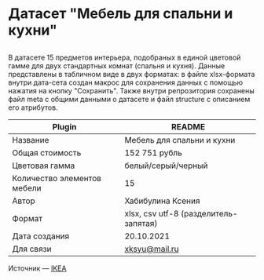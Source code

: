 # Датасет "Мебель для спальни и кухни"
## 
В датасете 15 предметов интерьера, подобраных в единой цветовой гамме для двух стандартных комнат (спальня и кухня). Данные представлены в табличном виде в двух форматах: в файле xlsx-формата внутри дата-сета создан макрос для сохранения данных с помощью нажатия на кнопку "Сохранить". Также внутри репрозитория сохранены файл meta с общими данными о датасете и файл structure с описанием его атрибутов.  

| Plugin | README |
| ------ | ------ |
| Название| Мебель для спальни и кухни |
| Общая стоимость | 152 751  рубль|
| Цветовая гамма | белый/серый/черный |
| Количество элементов мебели | 15 |
| Автор | Хабибулина Ксения |
| Формат | xlsx, csv utf-8 (разделитель-запятая) |
| Дата создания| 20.10.2021 |
| Для связи | xksyu@mail.ru |

Источник — [IKEA](https://www.ikea.com/ru/ru/) 
